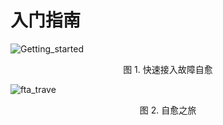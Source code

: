 # 入门指南

![Getting_started](../assets/Getting_started.png)
<center>图 1. 快速接入故障自愈</center>

![fta_trave](../assets/fta_travel.png)
<center>图 2. 自愈之旅</center>
